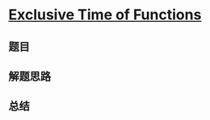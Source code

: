 # [Exclusive Time of Functions](https://leetcode.com/problems/exclusive-time-of-functions/)
## 题目


## 解题思路


## 总结


